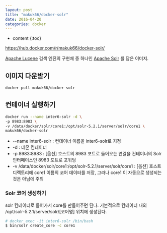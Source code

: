 ```yaml
---
layout: post
title: "makuk66/docker-solr"
date: 2016-04-20
categories: docker
---
```


* content
{:toc}

https://hub.docker.com/r/makuk66/docker-solr/

[Apache Lucene](https://lucene.apache.org) 검색 엔진의 구현체 중 하나인 [Apache Solr](http://lucene.apache.org/solr) 를 담은 이미지.

## 이미지 다운받기

```bash
docker pull makuk66/docker-solr
```


## 컨테이너 실행하기

```bash
docker run --name inter6-solr -d \
-p 8983:8983 \
-v /data/docker/solr/core1:/opt/solr-5.2.1/server/solr/core1 \
makuk66/docker-solr
```

- --name inter6-solr : 컨테이너 이름을 inter6-solr로 지정
- -d : 데몬 컨테이너
- -p 8983:8983 : [옵션] 호스트의 8983 포트로 들어오는 연결을 컨테이너의 Solr 인터페이스인 8983 포트로 포워딩
- -v /data/docker/solr/core1:/opt/solr-5.2.1/server/solr/core1 : [옵션] 호스트 디렉토리에 core1 이름의 코어 데이터를 저장, 그러나 core1 이 자동으로 생성되는 것은 아님에 주의


### Solr 코어 생성하기

solr 컨테이너로 들어가서 core를 만들어주면 된다. 기본적으로 컨테이너 내의 /opt/solr-5.2.1/server/solr/[코어명] 위치에 생성된다.

```bash
# docker exec -it inter6-solr /bin/bash
$ bin/solr create_core -c core1
```